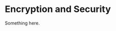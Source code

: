 [title]: # (Encryption and Security)
[tags]: # (XXX)
[priority]: # (1843)
# Encryption and Security
Something here.
